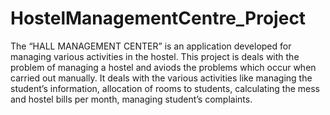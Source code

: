# HostelManagementCentre_Project
The “HALL MANAGEMENT CENTER” is an application developed for managing various activities in the hostel. This project is deals with the problem of managing a hostel and aviods the problems which occur when carried out manually. It deals with the various activities like managing the student’s information, allocation of rooms to students, calculating the mess and hostel bills per month, managing student’s complaints.

